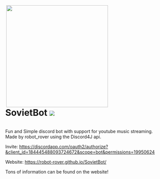 <div style="display: inline-block"><img align="right" src="https://raw.githubusercontent.com/robot-rover/SovietBot/master/src/main/resources/avatars/person.jpeg" height="320" width="320">
<h1> SovietBot  <img src="https://travis-ci.org/robot-rover/SovietBot.svg?branch=master" /> </h1>
</div>

Fun and Simple discord bot with support for youtube music streaming.
Made by robot_rover using the Discord4J api.

Invite: <https://discordapp.com/oauth2/authorize?&client_id=184445488093724672&scope=bot&permissions=19950624>

Website: <https://robot-rover.github.io/SovietBot/>

Tons of information can be found on the website!
